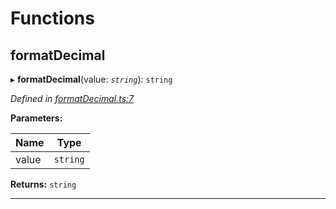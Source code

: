 

# Functions

<a id="formatdecimal"></a>

##  formatDecimal

▸ **formatDecimal**(value: *`string`*): `string`

*Defined in [formatDecimal.ts:7](https://github.com/polkadot-js/ui/blob/a8101ee/packages/ui-util/src/formatDecimal.ts#L7)*

**Parameters:**

| Name | Type |
| ------ | ------ |
| value | `string` |

**Returns:** `string`

___

